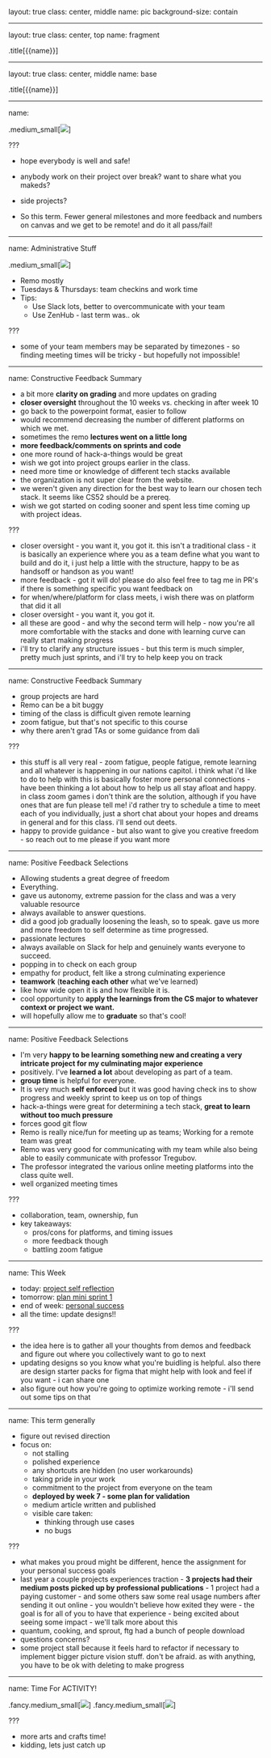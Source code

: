 layout: true
class: center, middle
name: pic
background-size: contain

---

layout: true
class: center, top
name: fragment

.title[{{name}}]

---
layout: true
class: center, middle
name: base

.title[{{name}}]

---
name: 

.medium_small[![](img/cs98logo.jpg)]

<!-- .medium[![](https://media.giphy.com/media/APchGXnNFaAT6JhuZu/giphy.gif)] -->
<!-- .medium_small[![](https://media.giphy.com/media/uos5sW7pBy5W0/giphy.gif)] -->


???
* hope everybody is well and safe!

* anybody work on their project over break?  want to share what you makeds?  
* side projects?

* So this term.  Fewer general milestones and more feedback and numbers on canvas and we get to be remote!  and do it all pass/fail!


---
name: Administrative Stuff

.medium_small[![](img/zoom.gif)]
<!-- *gif removed* -->

* Remo mostly
* Tuesdays & Thursdays: team checkins and work time
* Tips:
  * Use Slack lots, better to overcommunicate with your team
  * Use ZenHub - last term was.. ok

<!--
* Thursdays: team meeting and work time
* x-hours
  * Mon 5:35 - 6:25pm
-->


???
* some of your team members may be separated by timezones - so finding meeting times will be tricky - but hopefully not impossible! 


---
name:  Constructive Feedback Summary

* a bit more **clarity on grading** and more updates on grading
* **closer oversight** throughout the 10 weeks vs. checking in after week 10
* go back to the powerpoint format, easier to follow
* would recommend decreasing the number of different platforms on which we met.
* sometimes the remo **lectures went on a little long**
* **more feedback/comments on sprints and code**
* one more round of hack-a-things would be great
* wish we got into project groups earlier in the class.
* need more time or knowledge of different tech stacks available
* the organization is not super clear from the website.
* we weren't given any direction for the best way to learn our chosen tech stack. It seems like CS52 should be a prereq.
* wish we got started on coding sooner and spent less time coming up with project ideas.

???
* closer oversight - you want it, you got it. this isn't a traditional class  - it is basically an experience where you as a team define what you want to build and do it, i just help a little with the structure, happy to be as handsoff or handson as you want!
* more feedback - got it will do! please do also feel free to tag me in PR's if there is something specific you want feedback on
* for when/where/platform for class meets, i wish there was on platform that did it all
* closer oversight - you want it, you got it. 
* all these are good - and why the second term will help - now you're all more comfortable with the stacks and done with learning curve can really start making progress
* i'll try to clarify any structure issues - but this term is much simpler, pretty much just sprints, and i'll try to help keep you on track


---
name:  Constructive Feedback Summary

* group projects are hard
* Remo can be a bit buggy
* timing of the class is difficult given remote learning
* zoom fatigue, but that's not specific to this course
* why there aren't grad TAs or some guidance from dali 

???
* this stuff is all very real - zoom fatigue, people fatigue, remote learning and all whatever is happening in our nations capitol.  i think what i'd like to do to help with this is basically foster more personal connections - have been thinking a lot about how to help us all stay afloat and happy.  in class zoom games i don't think are the solution, although if you have ones that are fun please tell me!  i'd rather try to schedule a time to meet each of you individually, just a short chat about your hopes and dreams in general and for this class. i'll send out deets. 
* happy to provide guidance - but also want to give you creative freedom - so reach out to me please if you want more


---
name:  Positive Feedback Selections

* Allowing students a great degree of freedom
* Everything.
* gave us autonomy, extreme passion for the class and was a very valuable resource
* always available to answer questions.
* did a good job gradually loosening the leash, so to speak. gave us more and more freedom to self determine as time progressed.
* passionate lectures
* always available on Slack for help and genuinely wants everyone to succeed.
* popping in to check on each group
* empathy for product, felt like a strong culminating experience
* **teamwork** (**teaching each other** what we've learned)
* like how wide open it is and how flexible it is.
* cool opportunity to **apply the learnings from the CS major to whatever context or project we want.**
* will hopefully allow me to **graduate** so that's cool!


---
name:  Positive Feedback Selections

* I'm very **happy to be learning something new and creating a very intricate project for my culminating major experience**
* positively. I've **learned a lot** about developing as part of a team.
* **group time** is helpful for everyone.
* It is very much **self enforced** but it was good having check ins to show progress and weekly sprint to keep us on top of things
* hack-a-things were great for determining a tech stack, **great to learn without too much pressure**
* forces good git flow
* Remo is really nice/fun for meeting up as teams; Working for a remote team was great
* Remo was very good for communicating with my team while also being able to easily communicate with professor Tregubov.
* The professor integrated the various online meeting platforms into the class quite well.
* well organized meeting times

???
* collaboration, team, ownership, fun
* key takeaways:
   * pros/cons for platforms, and timing issues
   * more feedback though
   * battling zoom fatigue




---
name: This Week

* today: [project self reflection](/projects/milestones/t2-project-self-reflection)
* tomorrow: [plan mini sprint 1](/projects/milestones/t2-starting-sprint)
* end of week: [personal success](/projects/milestones/t2-personal-success)
* all the time: update designs!!

???
* the idea here is to gather all your thoughts from demos and feedback and figure out where you collectively want to go to next
*  updating designs so you know what you're buidling is helpful.  also there are design starter packs for figma that might help with look and feel if you want - i can share one
* also figure out how you're going to optimize working remote - i'll send out some tips on that



---
name:  This term generally 

<!-- .medium[![](img/pride-rock.gif)] -->

* figure out revised direction
* focus on: 
  * not stalling
  * polished experience
  * any shortcuts are hidden (no user workarounds)
  * taking pride in your work
  * commitment to the project from everyone on the team
  * **deployed by week 7 - some plan for validation**
  * medium article written and published
  * visible care taken:
      * thinking through use cases
      * no bugs



???
* what makes you proud might be different, hence the assignment for your personal success goals
* last year a couple projects experiences traction - **3 projects had their medium posts picked up by professional publications** - 1 project had a paying customer - and some others saw some real usage numbers after sending it out online - you wouldn't believe how exited they were - the goal is for all of you to have that experience - being excited about seeing some impact - we'll talk more about this
* quantum, cooking, and sprout, ftg had a bunch of people download
* questions concerns? 
* some project stall because it feels hard to refactor if necessary to implement bigger picture vision stuff.  don't be afraid.  as with anything, you have to be ok with deleting to make progress



---
name: Time For ACTIVITY!

.fancy.medium_small[![](img/activity.gif)]
.fancy.medium_small[![](img/slideforfun.gif)]

???
* more arts and crafts time!
* kidding,  lets just catch up




